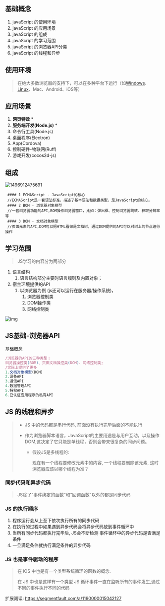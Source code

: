 ## 基础概念

1. javaScript 的使用环境
2. javaScript 的应用场景
3. javaScript 的组成
4. javaScript 的学习范围
5. javaScript 的浏览器API分类
6. javaScript 的线程和异步



## 使用环境

> 在绝大多数浏览器的支持下，可以在多种平台下运行（如[Windows](https://baike.baidu.com/item/Windows)、[Linux](https://baike.baidu.com/item/Linux)、Mac、Android、iOS等）



## 应用场景

1. **网页特效** *
2. **服务端开发(Node.js)** *
3. 命令行工具(Node.js)
4. 桌面程序(Electron)
5. App(Cordova)
6. 控制硬件-物联网(Ruff)
7. 游戏开发(cocos2d-js)





## 组成

![1496912475691](file:///Volumes/备份盘/project/gitHub/Neal_StudyNotes/IT/1.前端/3javaScript/ECMAScipt/img/1496912475691.png?lastModify=1616383359)

```
 #### 1 ECMAScript - JavaScript的核心
 //ECMAScript是一套语法标准，描述了基本语法和数据类型，是JavaScript的核心。
 #### 2 BOM - 浏览器对象模型
 //一套浏览器功能的API,BOM操作浏览器窗口，比如：弹出框、控制浏览器跳转、获取分辨率等
 #### 3 DOM - 文档对象模型
 //页面元素的API,DOM可以把HTML看做是文档树，通过DOM提供的API可以对树上的节点进行操作
```



## 学习范围

> JS学习的内容分为两部分

1. 语言结构
   1. 语言结构部分主要时语言规则及内置对象；
2. 宿主环境提供的API
   1. 以浏览器为例 (js还可以运行在服务器/操作系统)，
      1. 浏览器控制类
      2. DOM操作类
      3. 网络控制类



![img](file:///Volumes/备份盘/project/gitHub/Neal_StudyNotes/IT/1.前端/3javaScript/ECMAScipt/img/1.1.5.png?lastModify=1616383359)



## JS基础-浏览器API

基础概念

~~~javascript
/浏览器的API的三种类型；
浏览器操控类(BOM)、页面文档操控类(DOM)、网络控制类;
/实际上提供了更多
1.文档对象模型(DOM)
2.设备API
3.通信API
4.数据管理API
5.特权API
6.已认证应用程序的私有API
~~~



## JS 的线程和异步

> - JS 中的代码都是串行代码, 前面没有执行完毕后面的不能执行
>
> - 作为浏览器脚本语言，JavaScript的主要用途是与用户互动，以及操作DOM,这决定了它只能是单线程，否则会带来很复杂的同步问题。
>
>   - 假设JS是多线程的: 
>
>     现在有一个线程要修改元素中的内容, 一个线程要删除该元素, 这时浏览器应该以哪个线程为准？



### 同步代码和异步代码

> JS除了"事件绑定的函数"和"回调函数"以外的都是同步代码

### JS 的执行顺序

1. 程序运行会从上至下依次执行所有的同步代码
2. 在执行的过程中如果遇到异步代码会将异步代码放到事件循环中
3. 当所有同步代码都执行完毕后, JS会不断检测 事件循环中的异步代码是否满足条件
4. 一旦满足条件就执行满足条件的异步代码

### JS 也是事件驱动的程序

> 在 iOS 中也是有一个类型系统循环的函数的概念.
>
> 在 JS 中也是这样有一个类型 JS 循环事件一直在监听所有的事件发生,通过不同的事件执行不同的代码

扩展阅读: https://segmentfault.com/a/1190000015042127


